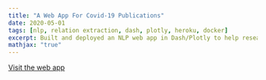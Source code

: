 ```yaml
---
title: "A Web App For Covid-19 Publications"
date: 2020-05-01
tags: [nlp, relation extraction, dash, plotly, heroku, docker]
excerpt: Built and deployed an NLP web app in Dash/Plotly to help researchers discover trending topics in publications about the coronavirus. (ongoing project)
mathjax: "true" 
---
```


[Visit the web app](http://covidinsights.herokuapp.com/)

<!-- # THE PROBLEM
~1K covid-19 papers/week $$\implies$$ Difficult to keep up $$\overset{\textbf{??}}{\implies}$$ Follow high-profile physicians

# THE SOLUTION
A web app to help <font color='green'>healthcare professionals</font> visualize & retrieve actionable information <br>from the coronavirus literature.

$$\to$$ Study the time & location trends of the topics discussed in the literature.

# METHODOLOGY

### 1. Data Pipeline
- Retrieve peer-reviewed publications from [AI2](https://www.semanticscholar.org/cord19/download) and other sources
- Size: 6GB
- Structure: Main Text + Metadata

### 2. Paper Classification Pipeline
Create Tags:
- Domain-keyword search in metadata
- Unsupervised learning on main text (<font color='green'>gensim</font>)

### 3. Relation Extraction Pipeline 

- Quantify the relationship between (tag1,tag2) pairs (<font color='green'>OpenNRE</font>)<br>

### 4. Visualizations

- Plot the change of topic frequencies and their relationships through time & region (<font color='green'>dash/plotly</font>)<br> -->


